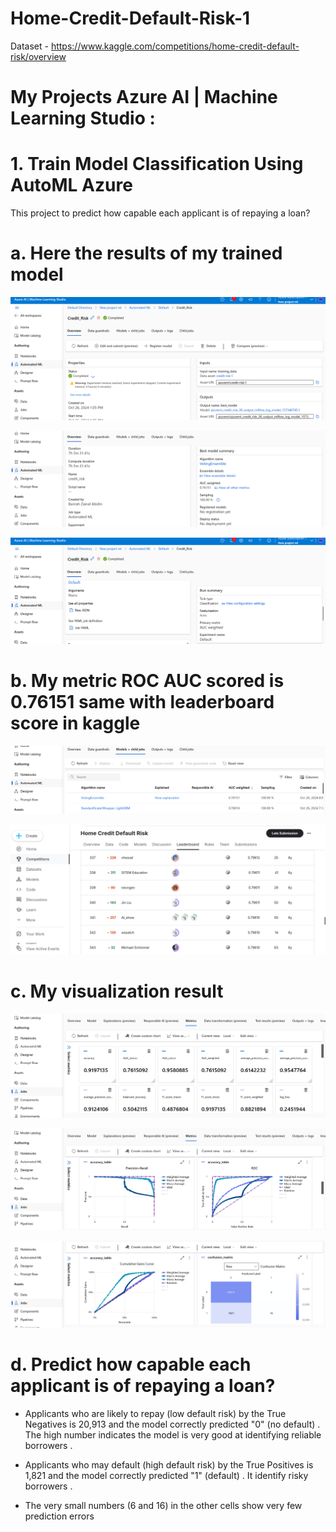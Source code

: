 # Home-Credit-Default-Risk-1


Dataset - https://www.kaggle.com/competitions/home-credit-default-risk/overview


# My Projects Azure AI | Machine Learning Studio :


# 1. Train Model Classification Using AutoML Azure 

This project to predict how capable each applicant is of repaying a loan?


# a. Here the results of my trained model


![photo](https://github.com/barirahzainalabidin/Home-Credit-Default-Risk-1/blob/main/Screenshot%202024-10-26%2021.00.40.png)


![photo](https://github.com/barirahzainalabidin/Home-Credit-Default-Risk-1/blob/main/Screenshot%202024-10-26%2021.01.10.png)


![photo](https://github.com/barirahzainalabidin/Home-Credit-Default-Risk-1/blob/main/Screenshot%202024-10-26%2021.01.28.png)



# b. My metric ROC AUC scored is 0.76151 same with leaderboard score in kaggle


![photo](https://github.com/barirahzainalabidin/Home-Credit-Default-Risk-1/blob/main/Screenshot%202024-10-26%2021.04.18.png)


![photo](https://github.com/barirahzainalabidin/Home-Credit-Default-Risk-1/blob/main/Screenshot%202024-10-26%2021.03.45.png)



# c. My visualization result 


![photo](https://github.com/barirahzainalabidin/Home-Credit-Default-Risk-1/blob/main/Screenshot%202024-10-26%2021.05.43.png)


![photo](https://github.com/barirahzainalabidin/Home-Credit-Default-Risk-1/blob/main/Screenshot%202024-10-26%2021.06.09.png)


![photo](https://github.com/barirahzainalabidin/Home-Credit-Default-Risk-1/blob/main/Screenshot%202024-10-26%2021.06.25.png)



# d. Predict how capable each applicant is of repaying a loan?


- Applicants who are likely to repay (low default risk) by the True Negatives is 20,913 and the model correctly predicted "0" (no default) . The high number indicates the model is very good at identifying reliable borrowers . 

- Applicants who may default (high default risk) by the True Positives is 1,821 and the model correctly predicted "1" (default) . It identify risky borrowers . 

- The very small numbers (6 and 16) in the other cells show very few prediction errors

